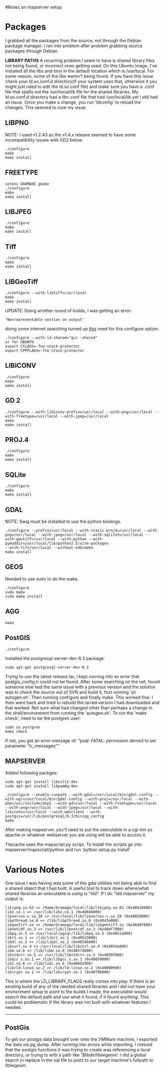 #Notes on mapserver setup


# Packages #
I grabbed all the packages from the source, not through the Debian package manager. I ran into problem after problem grabbing source packages through Debian.


**LIBRARY PATHS**
A recurring problem I seem to have is shared library files not being found, or incorrect ones getting used. On this Ubuntu image, I've installed all the libs and bins in the default location which is /usr/local. For some reason, some of the libs weren't being found. If you have this issue check your ld.so.conf.d directory(if your system uses that, otherwise it you might just need to edit the ld.so.conf file) and make sure you have a .conf file that spells out the /usr/local/lib file for the shared libraries. My ld.so.conf.d directory had a libc.conf file that had /usr/local/lib yet I still had an issue. Once you make a change, you run 'ldconfig' to reload the changes. This seemed to cure my issue.

## LIBPNG ##
NOTE: I used v1.2.43 as the v1.4.x release seemed to have some incompatibility issues with GD2 below.
```
./configure 
make
make install
```

## FREETYPE ##

```
setenv GNUMAKE gmake
./configure 
make
make install
```
## LIBJPEG ##

```
./configure 
make
make install
```
## Tiff ##

```
./configure 
make
make install
```
## LIBGeoTiff ##

```
./configure --with-libtiff=/usr/local
make 
make install
```
UPDATE: Doing another round of builds, I was getting an error:
```
"Nonrepresentable section on output"
```
doing some internet searching turned up [this](http://mateusz.loskot.net/2008/07/31/libgeotiff-lesson-for-today/) need for this configure option:
```
./configure --with-ld-shared="gcc -shared"
or for UBUNTU
export CFLAGS=-fno-stack-protector
export CPPFLAGS=-fno-stack-protector
```

## LIBICONV ##

```
./configure  
make
make install
```
## GD 2 ##

```
./configure --with-libiconv-prefix=/usr/local --with-png=/usr/local --with-freetype=/usr/local --with-jpeg=/usr/local
make
make install
```
## PROJ.4 ##

```
./configure 
make
make install
```
## SQLite ##

```
./configure 
make
make install
```

## GDAL ##
NOTE: Swig must be installed to use the python bindings.
```
./configure --prefix=/usr/local --with-static-proj4=/usr/local --with-png=/usr/local --with-jpeg=/usr/local --with-sqlite3=/usr/local --with-geotiff=/usr/local --with-python --with-pymoddir=/usr/local/lib/python2.5/site-packages
--with-tif=/usr/local --without-odbcmake
make install
```
## GEOS ##
Needed to use sudo to do the make.
```
./configure 
sudo make
sudo make install
```
## AGG ##

```
make
```
## PostGIS ##
```
./configure 
```
Installed the postgresql-server-dev-8.3 package:
```
sudo apt-get postgresql-server-dev-8.3
```
Trying to use the latest release tar, I kept running into an error that postgis\_config.h could not be found. After some searching on the net, found someone else had the same issue with a previous version and the solution was to check the source out of SVN and build it, first running 'sh autogen.sh'. Then running configure and finally make. This worked fine.
I then went back and tried to rebuild the tarred version I had downloaded and that worked. Not sure what had changed other than perhaps a change in the shell/environemnt from running the 'autogen.sh'.
To run the 'make check', need to be the postgres user:
```
sudo su postgres
make check
```
If not, you get an error message of: "psql: FATAL:  permission denied to set parameter "lc\_messages""
## MAPSERVER ##
Added following packges:
```
sudo apt-get install libxslt1-dev
sudo apt-get install libpam0g-dev
```
```
./configure --enable-runpath --with-gdal=/usr/local/bin/gdal-config --with-ogr=/usr/local/bin/gdal-config --with-proj=/usr/local --with-php=/usr/include/php5 --with-gd=/usr/local --with-freetype=/usr/local --with-png=/usr/local --with-jpeg=/usr/local --with-libiconv=/usr/local --with-wmsclient --with-postgis=/usr/lib/postgresql/8.3/bin/pg_config
make
```
After making mapserver, you'll need to put the executable in a cgi-bin so apache or whatever webserver you are using will be able to access it.

Tilecache uses the mapscript.py script. To install the scripts go into mapserver/mapscript/python and run 'python setup.py install'


# Various Notes #
One issue I was having was some of the gdal utilities not being able to find a shared object that I had built. A useful tool to track down where/what shared libraries an executable is using is "ldd". If I do "ldd mapserver" my output is:
```
libjpeg.so.62 => /home/dramage/local/lib/libjpeg.so.62 (0x40018000)
libz.so.1 => /usr/lib/libz.so.1 (0x40046000)
libxerces-c.so.28 => /usr/local/lib/libxerces-c.so.28 (0x40058000)
libpthread.so.0 => /lib/libpthread.so.0 (0x4043e000)
libgeotiff.so => /home/dramage/local/lib/libgeotiff.so (0x4048f000)
libnetcdf.so.3 => /usr/lib/libnetcdf.so.3 (0x404f7000)
libpq.so.5 => /usr/local/pgsql/lib/libpq.so.5 (0x4051a000)
librt.so.1 => /lib/librt.so.1 (0x40533000)
libdl.so.2 => /lib/libdl.so.2 (0x40546000)
libcurl.so.4 => /usr/local/lib/libcurl.so.4 (0x4054a000)
libm.so.6 => /lib/libm.so.6 (0x4057d000)
libstdc++.so.5 => /usr/lib/libstdc++.so.5 (0x4059f000)
libgcc_s.so.1 => /lib/libgcc_s.so.1 (0x40659000)
libc.so.6 => /lib/libc.so.6 (0x40662000)
/lib/ld-linux.so.2 => /lib/ld-linux.so.2 (0x40000000)
libcrypt.so.1 => /lib/libcrypt.so.1 (0x40796000)
```
This is where the LD\_LIBRARY\_FLAGS really comes into play. If there is an existing build of any of the needed shared libraries and I did not have your environment setup to point to the builds I made, the executable would search the default path and use what it found, if it found anything. This could be problematic if the library was not built with whatever features I needed.

---

## PostGis ##
To get our postgis data brought over onto the VMWare machine, I exported the data via pg\_dump. After running into errors while importing, I noticed that the postgis functions it was trying to create was referencing a local directory, or trying to with a path like '$libdir/liblwgeom'. I did a global search in replace in the sql file to point to our target machine's fullpath to liblwgeom.